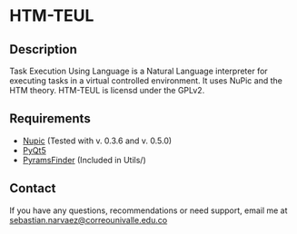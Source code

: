 # HTM-TEUL

## Description
Task Execution Using Language is a Natural Language interpreter for
executing tasks in a virtual controlled environment. It uses NuPic and
the HTM theory. HTM-TEUL is licensd under the GPLv2.

## Requirements
* [Nupic](https://github.com/numenta/nupic) (Tested with v. 0.3.6 and v. 0.5.0)
* [PyQt5](https://www.riverbankcomputing.com/software/pyqt/download5)
* [PyramsFinder](https://github.com/larvasapiens/PyramsFinder) (Included in Utils/)

## Contact
If you have any questions, recommendations or need support, email me at
sebastian.narvaez@correounivalle.edu.co

